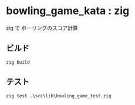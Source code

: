 # bowling_game_kata : zig

zig で ボーリングのスコア計算

## ビルド
```
zig build
```

## テスト
```
zig test .\src\lib\bowling_game_test.zig
```
